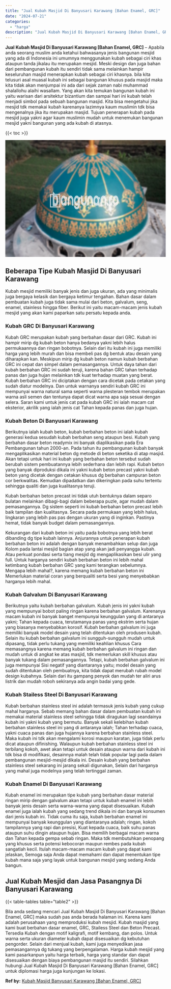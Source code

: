 ```yaml
---
title: "Jual Kubah Masjid Di Banyusari Karawang [Bahan Enamel, GRC]"
date: "2024-07-21"
categories: 
  - "harga"
description: "Jual Kubah Masjid Di Banyusari Karawang [Bahan Enamel, GRC]. Bila anda sedang mencari Jual Kubah Masjid Di Banyusari Karawang [Bahan Enamel, GRC] maka suda..."
---
```


**Jual Kubah Masjid Di Banyusari Karawang \[Bahan Enamel, GRC\]** – Apabila anda seorang muslim anda ketahui bahwasanya jenis bangunan mesjid yang ada di Indonesia ini umumnya menggunakan kubah sebagai ciri khas ataupun tanda jikalau itu merupakan mesjid. Meski design dan juga bahan dari pembangunan kubah itu sendiri tidak sama melainkan hampir keseluruhan masjid menerapkan kubah sebagai ciri khasnya. bila kita telusuri asal muasal kubah ini sebagai bangunan khusus pada masjid maka kita tidak akan menjumpai ini ada dari sejak zaman nabi muhammad shalallohu alaihi wasallam. Yang akan kita temukan bangunan kubah ini yaitu warisan dari arsitektur bizantium dan sampai hari ini kubah telah menjadi simbol pada sebuah bangunan masjid. Kita bisa mengetahui jika mesjid tdk memakai kubah karenanya lazimnya kaum muslimin tdk bisa mengenalnya jika itu merupakan masjid. Tujuan penerapan kubah pada mesjid juga yakni agar kaum muslimin mudah untuk menemukan bangunan mesjid yakni bangunan yang ada kubah di atasnya.

{{< toc >}}

![Jual Kubah Masjid Di Banyusari Karawang [Bahan Enamel, GRC]](/images/jual-kubah-masjid-38.png)

## Beberapa Tipe Kubah Masjid Di Banyusari Karawang

Kubah mesjid memiliki banyak jenis dan juga ukuran, ada yang minimalis juga bergaya kelasik dan bergaya ketimur tengahan. Bahan dasar dalam pembuatan kubah juga tidak sama mulai dari beton, galvalum, seng, enamel, stainless hingga fiber. Berikut ini yaitu macam-macam jenis kubah mesjid yang akan kami paparkan satu persatu kepada anda.

### Kubah GRC Di Banyusari Karawang

Kubah GRC merupakan kubah yang berbahan dasar dari GRC. Kubah ini hampir mirip dg kubah beton hanya bedanya yakni lebih halus permukaannya dan ringan bobotnya. Selain dari itu kubah ini juga memiliki harga yang lebih murah dan bisa membeli pas dg bentuk atau desain yang diharapkan kan. Meskipun mirip dg kubah beton namun kubah berbahan GRC ini cepat dan simpel dalam pemasangannya. Untuk daya tahan dari kubah berbahan GRC ini sudah teruji, karena bahan GRC tahan terhadap panas dan juga hujan melainkan tdk kuat terhadap muatan yang berat. Kubah berbahan GRC ini diciptakan dengan cara dicetak pada cetakan yang sudah diatur modelnya. Dan untuk warnanya sendiri kubah GRC ini mempunyai warna natural sama seperti warna plesteran tembok merupakan warna asli semen dan tentunya dapat dicat warna apa saja sesuai dengan selera. Saran kami untuk jenis cat pada kubah GRC ini ialah macam cat eksterior, akrilik yang ialah jenis cat Tahan kepada panas dan juga hujan.

### Kubah Beton Di Banyusari Karawang

Berikutnya ialah kubah beton, kubah berbahan beton ini ialah kubah generasi kedua sesudah kubah berbahan seng ataupun besi. Kubah yang berbahan dasar beton readymix ini banyak diaplikasikan pada Era Pembangunan tahun 2000-an. Pada tahun itu pembangunan kubah banyak mengaplikasikan material beton dg metode di beton seketika di atap masjid. Akan tetapi untuk hari ini kubah yang berbahan beton tersebut sudah berubah sistem pembuatannya lebih sederhana dan lebih rapi. Kubah beton yang banyak diproduksi dikala ini yakni kubah beton precast yakni kubah beton yang dicetak dengan cetakan khusus dg berbahan campuran beton cor berkwalitas. Kemudian dipadatkan dan dikeringkan pada suhu tertentu sehingga qualiti dan juga kualitasnya teruji.

Kubah berbahan beton precast ini tidak utuh bentuknya dalam separo bulatan melainkan dibagi-bagi dalam beberapa puzle, agar mudah dalam pemasangannya. Dg sistem seperti ini kubah berbahan beton precast lebih baik tampilan dan kualitasnya. Secara pada permukaan yang lebih halus, lingkaran yang lebih pas pas dengan ukuran yang di inginkan. Pastinya hemat, tidak banyak budget dalam pemasangannya.

Kekurangan dari kubah beton ini yaitu pada bobotnya yang lebih berat dibanding dg tipe kubah lainnya. Anjurannya untuk penerapan kubah berbahan beton ini adalah dengan banyak menambahkan selup dan juga Kolom pada lantai mesjid bagian atap yang akan jadi penyangga kubah. Atau perkuat pondasi serta tiang mesjid dg mengaplikasikan besi ulir yang full. Untuk harganya sendiri kubah berbahan beton ini lebih mahal ketimbang kubah berbahan GRC yang kami terangkan sebelumnya. Mengapa lebih mahal?, karena memang kubah berbahan beton ini Memerlukan material coran yang berqualiti serta besi yang menyebabkan harganya lebih mahal.

### Kubah Galvalum Di Banyusari Karawang

Berikutnya yaitu kubah berbahan galvalum. Kubah jenis ini yakni kubah yang mempunyai bobot paling ringan karena berbahan galvalum. Karenanya macam kubah ini banyak banget mempunyai keunggulan yang di antaranya yakni; Tahan kepada cuaca, terutamanya panas yang ekstrim serta hujan yang biasanya menyebabkan korosif. Kubah berbahan galvalum ini juga memiliki banyak model desain yang telah ditentukan oleh produsen kubah. Selain itu kubah berbahan galvalum ini sungguh-sungguh mudah untuk dipasang, tidak perlu tukang yang memiliki keahlian khusus Cara memasangnya karena memang kubah berbahan galvalum ini ringan dan mudah untuk di angkat ke atas masjid, tdk memerlukan skill khusus atau banyak tukang dalam pemasangannya. Tetapi, kubah berbahan galvalum ini juga mempunyai Sisi negatif yang diantaranya yaitu; model desain yang sudah ditentukan oleh pembuatnya, kita tidak dapat merubah rubah model design kubahnya. Selain dari itu gampang penyok dan mudah ter aliri arus listrik dan mudah roboh sekiranya ada angin badai yang gede.

### Kubah Stailess Steel Di Banyusari Karawang

Kubah berbahan stainless steel ini adalah termasuk jenis kubah yang cukup mahal harganya. Sebab memang bahan dasar dalam pembuatan kubah ini memakai material stainless steel sehingga tidak diragukan lagi seandainya kubah ini yakni kubah yang bermutu. Banyak sekali kelebihan kubah berbahan stainless steel ini yang di antaranya ialah; Tahan terhadap cuaca, yakni cuaca panas dan juga hujannya karena berbahan stainless steel. Maka kubah ini tdk akan mengalami korosi maupun karatan, juga tidak perlu dicat ataupun difinishing. Walaupun kubah berbahan stainless steel ini terbilang kokoh, awet akan tetapi untuk desain ataupun warna dari kubah ini tdk bisa di modifikasi, desainnya malah telah tidak popular lagi pada dalam pembangunan mesjid-mesjid dikala ini. Desain kubah yang berbahan stainless steel sekarang ini jarang sekali digunakan, Selain dari harganya yang mahal juga modelnya yang telah tertinggal zaman.

### Kubah Enamel Di Banyusari Karawang

Kubah enamel ini merupakan tipe kubah yang berbahan dasar material ringan mirip dengan galvalum akan tetapi untuk kubah enamel ini lebih banyak jenis desain serta warna-warna yang dapat disesuaikan. Kubah enamel juga ialah kubah yang sedang trend dikala ini dan banyak konsumen dari jenis kubah ini. Tidak cuma itu saja, kubah berbahan enamel ini mempunyai banyak keunggulan yang diantaranya adalah; ringan, kokoh tampilannya yang rapi dan presisi, Kuat kepada cuaca, baik suhu panas ataupun suhu dingin ataupun hujan. Bisa memilih berbagai macam warna dan Tahan kepada gempa sebab ringan. Maka tdk membutuhkan penopang yang khusus serta potensi kebocoran maupun rembes pada kubah sangatlah kecil. Itulah macam-macam macam kubah yang dapat kami jelaskan, Semoga saja Anda dapat memahami dan dapat menentukan tipe kubah mana saja yang layak untuk bangunan mesjid yang sedang Anda bangun.

## Jual Kubah Mesjid dan Jasa Pasangnya Di Banyusari Karawang

{{< table-tables table="table2" >}}

Bila anda sedang mencari Jual Kubah Masjid Di Banyusari Karawang \[Bahan Enamel, GRC\] maka sudah pas anda berada halaman ini. Karena kami adalah perusahaan yang memproduksi kubah mesjid. Kubah masjid yang kami buat berbahan dasar enamel, GRC, Stailess Steel dan Beton Precast. Tersedia Kubah dengan motif kaligrafi, motif kembang, dan polos. Untuk warna serta ukuran diameter kubah dapat disesuaikan dg kebutuhan pengorder. Selain dari menjual kubah, kami juga menyedikan jasa pemasangannya dg tukang yang berpengalaman. Harga kubah mesjid yang kami pasarkanpun yaitu harga terbaik, harga yang standar dan dapat disesuaikan dengan biaya pembangunan masjid itu sendiri. Silahkan hubungi Jual Kubah Masjid Di Banyusari Karawang \[Bahan Enamel, GRC\] untuk diplomasi harga juga kunjungan ke lokasi.

**Ref by:** [Kubah Masjid Banyusari Karawang [Bahan Enamel, GRC]](https://id.wikipedia.org/wiki/Kubah)
